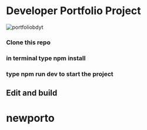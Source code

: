 # Developer Portfolio Project

![portfoliobdyt](https://github.com/user-attachments/assets/94113138-2143-443d-ad72-3f75aa8e244b)

### Clone this repo
### in terminal type npm install
### type npm run dev to start the project
## Edit and build
# newporto
